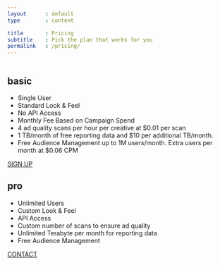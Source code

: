 ```yaml
---
layout      : default
type        : content

title       : Pricing
subtitle    : Pick the plan that works for you
permalink   : /pricing/
---
```



<div data-role='pricing'>
  <div data-role='basic'>
    <img />
    <h2>basic</h2>
    <ul>
      <li>Single User</li>
      <li>Standard Look & Feel</li>
      <li>No API Access</li>
      <li>Monthly Fee Based on Campaign Spend</li>
      <li>4 ad quality scans per hour per creative at $0.01 per scan</li>
      <li>1 TB/month of free reporting data and $10 per additional TB/month.</li>
      <li>Free Audience Management up to 1M users/month. Extra users per month at $0.06 CPM</li>
    </ul>
    <a href='https://console.mediasmart.io/signup?utm_source=mediasmart&utm_campaign=site' class='button large primary'>SIGN UP</a>
  </div>


  <div data-role='pro'>
    <img />
    <h2>pro</h2>
    <ul>
      <li>Unlimited Users</li>
      <li>Custom Look & Feel</li>
      <li>API Access</li>
      <li>Custom number of scans to ensure ad quality</li>
      <li>Unlimited Terabyte per month for reporting data</li>
      <li>Free Audience Management</li>
    </ul>
    <a href='/contact' class='button large'>CONTACT</a>
  </div>
</div>
